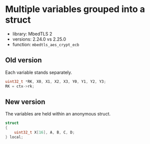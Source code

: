 # Multiple variables grouped into a struct
- library: MbedTLS 2
- versions: 2.24.0 vs 2.25.0
- function: `mbedtls_aes_crypt_ecb`

## Old version
Each variable stands separately.

```c
uint32_t *RK, X0, X1, X2, X3, Y0, Y1, Y2, Y3;
RK = ctx->rk;
```

## New version
The variables are held within an anonymous struct.

```c
struct
{
    uint32_t X[16], A, B, C, D;
} local;
```
